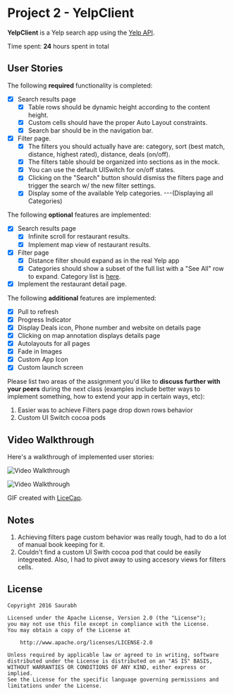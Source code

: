 # Project 2 - YelpClient

**YelpClient** is a Yelp search app using the [Yelp API](http://www.yelp.com/developers/documentation/v2/search_api).

Time spent: **24** hours spent in total

## User Stories

The following **required** functionality is completed:

- [x] Search results page
   - [x] Table rows should be dynamic height according to the content height.
   - [x] Custom cells should have the proper Auto Layout constraints.
   - [x] Search bar should be in the navigation bar.
- [x] Filter page.
   - [x] The filters you should actually have are: category, sort (best match, distance, highest rated), distance, deals (on/off).
   - [x] The filters table should be organized into sections as in the mock.
   - [x] You can use the default UISwitch for on/off states.
   - [x] Clicking on the "Search" button should dismiss the filters page and trigger the search w/ the new filter settings.
   - [x] Display some of the available Yelp categories. ---(Displaying all Categories)

The following **optional** features are implemented:

- [x] Search results page
   - [x] Infinite scroll for restaurant results.
   - [x] Implement map view of restaurant results.
- [x] Filter page
   - [x] Distance filter should expand as in the real Yelp app
   - [x] Categories should show a subset of the full list with a "See All" row to expand. Category list is [here](http://www.yelp.com/developers/documentation/category_list).
- [x] Implement the restaurant detail page.

The following **additional** features are implemented:

- [x] Pull to refresh
- [x] Progress Indicator
- [x] Display Deals icon, Phone number and website on details page
- [x] Clicking on map annotation displays details page
- [x] Autolayouts for all pages
- [x] Fade in Images
- [x] Custom App Icon
- [x] Custom launch screen

Please list two areas of the assignment you'd like to **discuss further with your peers** during the next class (examples include better ways to implement something, how to extend your app in certain ways, etc):

1. Easier was to achieve Filters page drop down rows behavior
2. Custom UI Switch cocoa pods

## Video Walkthrough

Here's a walkthrough of implemented user stories:

![Video Walkthrough](yelpClient-take2.gif)

<img src='http://i.imgur.com/link/to/your/gif/file.gif' title='Video Walkthrough' width='' alt='Video Walkthrough' />

GIF created with [LiceCap](http://www.cockos.com/licecap/).

## Notes

1) Achieving filters page custom behavior was really tough, had to do a lot of manual book keeping for it.
2) Couldn't find a custom UI Swith cocoa pod that could be easily integreated. Also, I had to pivot away to using accesory views for filters cells. 

## License

    Copyright 2016 Saurabh

    Licensed under the Apache License, Version 2.0 (the "License");
    you may not use this file except in compliance with the License.
    You may obtain a copy of the License at

        http://www.apache.org/licenses/LICENSE-2.0

    Unless required by applicable law or agreed to in writing, software
    distributed under the License is distributed on an "AS IS" BASIS,
    WITHOUT WARRANTIES OR CONDITIONS OF ANY KIND, either express or implied.
    See the License for the specific language governing permissions and
    limitations under the License.
